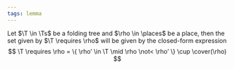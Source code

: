 ```yaml
---
tags: lemma
---
```


Let $\T \in \Ts$ be a folding tree and $\rho \in \places$ be a place, then the set given by $\T \requires \rho$ will be given by the closed-form expression
$$
\T \requires \rho = \{ \rho’ \in \T \mid \rho \not< \rho’ \} \cup \cover(\rho)
$$
